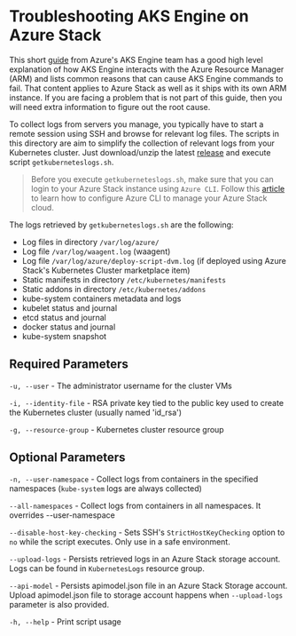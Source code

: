 # Troubleshooting AKS Engine on Azure Stack

This short [guide](https://github.com/Azure/aks-engine/blob/master/docs/howto/troubleshooting.md) from Azure's AKS Engine team has a good high level explanation of how AKS Engine interacts with the Azure Resource Manager (ARM) and lists common reasons that can cause AKS Engine commands to fail. That content applies to Azure Stack as well as it ships with its own ARM instance. If you are facing a problem that is not part of this guide, then you will need extra information to figure out the root cause.

To collect logs from servers you manage, you typically have to start a remote session using SSH and browse for relevant log files. The scripts in this directory are aim to simplify the collection of relevant logs from your Kubernetes cluster. Just download/unzip the latest [release](https://github.com/msazurestackworkloads/azurestack-gallery/releases/download/diagnosis-v0.1.0/diagnosis.zip) and execute script `getkuberneteslogs.sh`.

> Before you execute `getkuberneteslogs.sh`, make sure that you can login to your Azure Stack instance using `Azure CLI`. Follow this [article](https://docs.microsoft.com/azure-stack/user/azure-stack-version-profiles-azurecli2) to learn how to configure Azure CLI to manage your Azure Stack cloud.

The logs retrieved by `getkuberneteslogs.sh` are the following:

- Log files in directory `/var/log/azure/`
- Log file `/var/log/waagent.log` (waagent)
- Log file `/var/log/azure/deploy-script-dvm.log` (if deployed using Azure Stack's Kubernetes Cluster marketplace item)
- Static manifests in directory `/etc/kubernetes/manifests`
- Static addons in directory `/etc/kubernetes/addons`
- kube-system containers metadata and logs
- kubelet status and journal
- etcd status and journal
- docker status and journal
- kube-system snapshot

## Required Parameters

`-u, --user`           - The administrator username for the cluster VMs

`-i, --identity-file`  - RSA private key tied to the public key used to create the Kubernetes cluster (usually named 'id_rsa')

`-g, --resource-group` - Kubernetes cluster resource group

## Optional Parameters

`-n, --user-namespace`         - Collect logs from containers in the specified namespaces (`kube-system` logs are always collected)

`--all-namespaces`             - Collect logs from containers in all namespaces. It overrides --user-namespace

`--disable-host-key-checking`  - Sets SSH's `StrictHostKeyChecking` option to `no` while the script executes. Only use in a safe environment.

`--upload-logs`                - Persists retrieved logs in an Azure Stack storage account. Logs can be found in `KubernetesLogs` resource group.

`--api-model`                  - Persists apimodel.json file in an Azure Stack Storage account. 
                                 Upload apimodel.json file to storage account happens when `--upload-logs` parameter is also provided.

`-h, --help`                   - Print script usage
